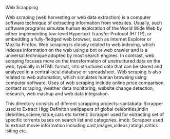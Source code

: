 Web Scrapping  

Web scraping (web harvesting or web data extraction) is a computer software technique of extracting information from websites. Usually, such software programs simulate human exploration of the World Wide Web by either implementing low-level Hypertext Transfer Protocol (HTTP), or embedding a fully-fledged web browser, such as Internet Explorer or Mozilla Firefox.
Web scraping is closely related to web indexing, which indexes information on the web using a bot or web crawler and is a universal technique adopted by most search engines. In contrast, web scraping focuses more on the transformation of unstructured data on the web, typically in HTML format, into structured data that can be stored and analyzed in a central local database or spreadsheet. Web scraping is also related to web automation, which simulates human browsing using computer software. Uses of web scraping include online price comparison, contact scraping, weather data monitoring, website change detection, research, web mashup and web data integration.

This directory consists of diferent scrapping projects:
santabata: Scrapper used to  Extract Higg Definiton wallpapers of global celebrities,indin clebrities,sciene,natue,cars etc
torrent:  Scrapper used for extracting set of specific torrents bases on search list and categories.
imdb:  Scrapper used to extract movie information including cast,images,videos,ratings,critics lsiting etc.

